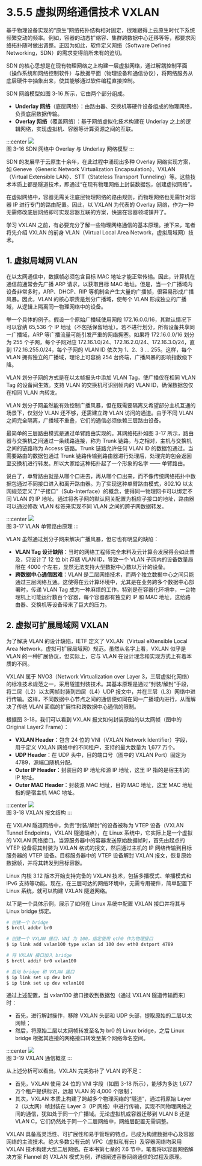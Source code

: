 # 3.5.5 虚拟网络通信技术 VXLAN

基于物理设备实现的“原生”网络拓扑结构相对固定，很难跟得上云原生时代下系统频繁变动的频率。例如，容器的动态扩缩容、集群跨数据中心迁移等等，都要求网络拓扑随时做出调整。正因为如此，软件定义网络（Software Defined Networking，SDN）的需求变得前所未有的迫切。

SDN 的核心思想是在现有物理网络之上构建一层虚拟网络，通过解耦控制平面（操作系统和网络控制软件）与数据平面（物理设备和通信协议），将网络服务从底层硬件中抽象出来，使其能够通过软件编程直接控制。

SDN 网络模型如图 3-16 所示，它由两个部分组成。
- **Underlay 网络**（底层网络）：由路由器、交换机等硬件设备组成的物理网络，负责底层数据传输。
- **Overlay 网络**（覆盖网络）：基于网络虚拟化技术构建在 Underlay 之上的逻辑网络，实现虚拟机、容器等计算资源之间的互联。

:::center
  ![](../assets/overlay-network.png)<br/>
  图 3-16 SDN 网络中 Overlay 与 Underlay 网络模型
:::

SDN 的发展早于云原生十余年，在此过程中涌现出多种 Overlay 网络实现方案，如 Geneve（Generic Network Virtualization Encapsulation）、VXLAN（Virtual Extensible LAN）、STT（Stateless Transport Tunneling）等。这些技术本质上都是隧道技术，即通过“在现有物理网络上封装数据包，创建虚拟网络”。

在虚拟网络中，容器无需关注底层物理网络的路由规则，而物理网络也无需针对容器 IP 进行专门的路由配置。因此，以 VXLAN 为代表的 Overlay 网络，作为一种无需修改底层网络即可实现容器互联的方案，快速在容器领域铺开了。

学习 VXLAN 之前，有必要充分了解一些物理网络通信的基本原理。接下来，笔者将先介绍 VXLAN 的前身 VLAN（Virtual Local Area Network，虚拟局域网）技术。

## 1. 虚拟局域网 VLAN

在以太网通信中，数据帧必须包含目标 MAC 地址才能正常传输。因此，计算机在通信前通常会先广播 ARP 请求，以获取目标 MAC 地址。但是，当一个广播域内设备非常多时，ARP、DHCP、RIP 等机制会产生大量的广播帧，很容易形成广播风暴。因此，VLAN 的核心职责是划分广播域，使每个 VLAN 形成独立的广播域，从逻辑上隔离同一物理网络中的设备。

举一个具体的例子。假设一个原始广播域使用网段 172.16.0.0/16，其默认情况下可以容纳 65,536 个 IP 地址（不包括保留地址）。若不进行划分，所有设备共享同一广播域，ARP 等广播流量可能引发严重的网络拥塞。如果将 172.16.0.0/16 划分为 255 个子网，每个子网对应 172.16.1.0/24、172.16.2.0/24、172.16.3.0/24，直到 172.16.255.0/24，每个子网的 VLAN ID 依次为 1、2、3 ... 255。这样，每个 VLAN 拥有独立的广播域，理论上可容纳 254 台终端，广播风暴的影响指数级下降。

VLAN 划分子网的方式是在以太帧报头中添加 VLAN Tag，使广播仅在相同 VLAN Tag 的设备间生效。支持 VLAN 的交换机可识别帧内的 VLAN ID，确保数据包仅在相同 VLAN 内转发。

VLAN 划分子网虽然能有效控制广播风暴，但在既需要隔离又希望部分主机互通的场景下，仅划分 VLAN 还不够，还需建立跨 VLAN 访问的通道。由于不同 VLAN 之间完全隔离，广播域不重叠，它们的通信必须依赖三层路由设备。

最简单的三层路由模式是通过单臂路由实现的。其网络拓扑如图 3-17 所示，路由器与交换机之间通过一条线路连接，称为 Trunk 链路。与之相对，主机与交换机之间的链路称为 Access 链路。Trunk 链路允许任何 VLAN ID 的数据包通过。当需要路由的数据包通过 Trunk 链路传输到路由器进行处理后，处理完的包会返回至交换机进行转发。所以大家给这种拓扑起了一个形象的名字 —— 单臂路由。

说白了，单臂路由就是从哪个口进去，再从哪个口出来，而不像传统网络拓扑中数据包通过不同接口进入和离开路由器。为了实现这种单臂路由模式，802.1Q 以太网规范定义了“子接口”（Sub-Interface）的概念，使得同一物理网卡可以绑定不同 VLAN 的 IP 地址。通过将各子网的默认网关配置为相应子接口的地址，路由器可以通过修改 VLAN 标签来实现不同 VLAN 之间的跨子网数据转发。

:::center
  ![](../assets/vlan-router.svg)<br/>
  图 3-17 VLAN 单臂路由原理
:::

VLAN 虽然通过划分子网来解决广播风暴，但它也有明显的缺陷：
- **VLAN Tag 设计缺陷**：当时的网络工程师完全未料及云计算会发展得会如此普及，只设计了 12 位 bit 存储 VLAN ID，导致一个 VLAN 子网内的设备数量局限在 4000 个左右，显然无法支持大型数据中心数以万计的设备。
- **跨数据中心通信困难**：VLAN 是二层网络技术，而两个独立数据中心之间只能通过三层网络互通。这使得在云计算环境中，尤其是在业务跨多个数据中心部署时，传递 VLAN Tag 成为一种麻烦的工作。特别是在容器化环境中，一台物理机上可能运行数百个容器，每个容器都有独立的 IP 和 MAC 地址，这给路由器、交换机等设备带来了巨大的压力。

## 2. 虚拟可扩展局域网 VXLAN

为了解决 VLAN 的设计缺陷，IETF 定义了 VXLAN（Virtual eXtensible Local Area Network，虚拟可扩展局域网）规范。虽然从名字上看，VXLAN 似乎是 VLAN 的一种扩展协议，但实际上，它与 VLAN 在设计理念和实现方式上有着本质的不同。

VXLAN 属于 NVO3（Network Virtualization over Layer 3，三层虚拟化网络）的标准技术规范之一，采用隧道封装技术。其基本原理是通过“封装/解封”手段，将二层（L2）以太网帧封装到四层（L4）UDP 报文中，并在三层（L3）网络中进行传输。这样，不同数据中心节点之间的通信便如同在同一广播域内进行，从而解决了传统 VLAN 面临的扩展性和跨数据中心通信的限制。

根据图 3-18，我们可以看到 VXLAN 报文如何封装原始的以太网帧（图中的 Original Layer2 Frame）：

- **VXLAN Header**：包含 24 位的 VNI（VXLAN Network Identifier）字段，用于定义 VXLAN 网络中的不同租户，支持的最大数量为 1,677 万个。
- **UDP Header**：在 UDP 头中，目的端口号（图中的 VXLAN Port）固定为 4789，源端口随机分配。
- **Outer IP Header**：封装目的 IP 地址和源 IP 地址，这里 IP 指的是宿主机的 IP 地址。
- **Outer MAC Header**：封装源 MAC 地址，目的 MAC 地址，这里 MAC 地址指的是宿主机 MAC 地址。

:::center
  ![](../assets/vxlan-data.png)<br/>
  图 3-18 VXLAN 报文结构
:::


在 VXLAN 隧道网络中，负责“封装/解封”的设备被称为 VTEP 设备（VXLAN Tunnel Endpoints，VXLAN 隧道端点），在 Linux 系统中，它实际上是一个虚拟的 VXLAN 网络接口。当源服务器中的容器发送原始数据帧时，首先由起点的 VTEP 设备将其封装为 VXLAN 格式的报文，然后通过主机的 IP 网络传输到目标服务器的 VTEP 设备。目标服务器中的 VTEP 设备解封 VXLAN 报文，恢复原始数据帧，并将其转发到目标容器。


Linux 内核 3.12 版本开始支持完备的 VXLAN 技术，包括多播模式、单播模式和 IPv6 支持等功能。现在，在三层可达的网络环境中，无需专用硬件，简单配置下 Linux 系统，就可以构建 VXLAN 隧道网络。

以下是一个具体示例，展示了如何在 Linux 系统中配置 VXLAN 接口并将其与 Linux bridge 绑定。

```bash
# 创建一个 bridge
$ brctl addbr br0

# 创建一个 VXLAN 接口，VNI 为 100，指定使用 eth0 作为物理接口
$ ip link add vxlan100 type vxlan id 100 dev eth0 dstport 4789

# 将 VXLAN 接口加入 bridge
$ brctl addif br0 vxlan100

# 启动 bridge 和 VXLAN 接口
$ ip link set up dev br0
$ ip link set up dev vxlan100
```
通过上述配置，当 vxlan100 接口接收到数据包（通过 VXLAN 隧道传输而来）时：
- 首先，进行解封操作，移除 VXLAN 头部和 UDP 头部，提取原始的二层以太网帧；
- 然后，将原始二层以太网帧转发至名为 br0 的 Linux bridge，之后 Linux bridge 根据其连接的网络接口转发至某个网络命名空间。

:::center
  ![](../assets/linux-vxlan.svg)<br/>
  图 3-19 VXLAN 通信概览
:::

从上述分析可以看出，VXLAN 完美弥补了 VLAN 的不足：
- 首先，VXLAN 使用 24 位的 VNI 字段（如图 3-18 所示），能够为多达 1,677 万个租户提供标识，远超 VLAN 的 4,000 个限制；
- 其次，VXLAN 本质上构建了跨越多个物理网络的“隧道”，通过将原始 Layer 2（以太网）帧封装在 Layer 3（IP 网络）中进行传输，实现不同物理网络之间的通信，犹如处于同一个广播域。无论虚拟机或容器迁移到 VLAN B 还是 VLAN C，它们仍然处于同一个二层网络中，网络层配置无需调整。

VXLAN 具备高灵活性、可扩展性和易于管理的特点，已成为构建数据中心及容器网络的主流技术。绝大多数公有云的 VPC（虚拟私有云）及容器网络均采用 VXLAN 技术构建大型二层网络。在本书第七章的 7.6 节中，笔者将以容器网络解决方案 Flannel 的 VXLAN 模式为例，详细阐述容器网络通信的过程及原理。